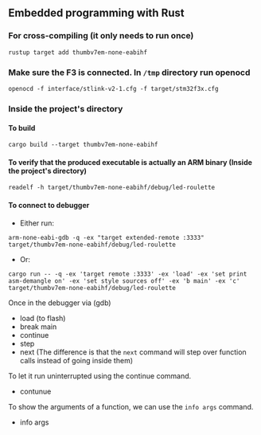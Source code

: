 ## Embedded programming with Rust

### For cross-compiling (it only needs to run once)
```
rustup target add thumbv7em-none-eabihf
```

### Make sure the F3 is connected. In `/tmp` directory run openocd
```
openocd -f interface/stlink-v2-1.cfg -f target/stm32f3x.cfg
```


### Inside the project's directory
#### To build 
```
cargo build --target thumbv7em-none-eabihf
```

#### To verify that the produced executable is actually an ARM binary (Inside the project's directory)
```
readelf -h target/thumbv7em-none-eabihf/debug/led-roulette
```

#### To connect to debugger

*   Either run: 
```
arm-none-eabi-gdb -q -ex "target extended-remote :3333" target/thumbv7em-none-eabihf/debug/led-roulette
```

*   Or: 
```
cargo run -- -q -ex 'target remote :3333' -ex 'load' -ex 'set print asm-demangle on' -ex 'set style sources off' -ex 'b main' -ex 'c' target/thumbv7em-none-eabihf/debug/led-roulette
```

Once in the debugger via (gdb)
*   load (to flash)
*   break main
*   continue
*   step
*   next (The difference is that the `next` command will step over function calls instead of going inside them)

To let it run uninterrupted using the continue command.
*   contunue

To show the arguments of a function, we can use the `info args` command.
*   info args
